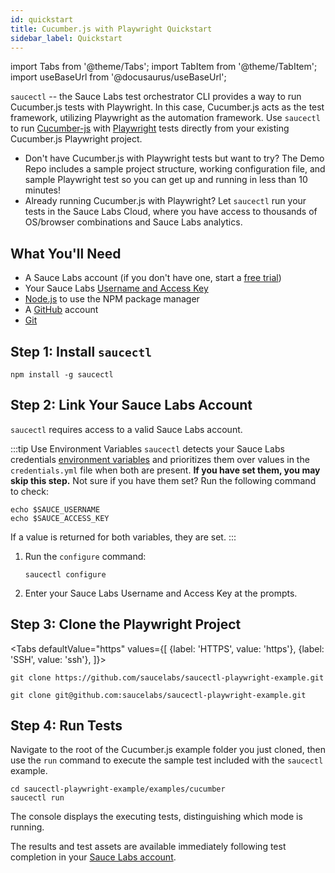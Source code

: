 ```yaml
---
id: quickstart
title: Cucumber.js with Playwright Quickstart
sidebar_label: Quickstart
---
```


import Tabs from '@theme/Tabs';
import TabItem from '@theme/TabItem';
import useBaseUrl from '@docusaurus/useBaseUrl';

`saucectl` -- the Sauce Labs test orchestrator CLI provides a way to run Cucumber.js tests with Playwright. In this case, Cucumber.js acts as the test framework, utilizing Playwright as the automation framework. Use `saucectl` to run [Cucumber-js](https://github.com/cucumber/cucumber-js) with [Playwright](https://github.com/microsoft/playwright) tests directly from your existing Cucumber.js Playwright project.

- Don't have Cucumber.js with Playwright tests but want to try? The Demo Repo includes a sample project structure, working configuration file, and sample Playwright test so you can get up and running in less than 10 minutes!
- Already running Cucumber.js with Playwright? Let `saucectl` run your tests in the Sauce Labs Cloud, where you have access to thousands of OS/browser combinations and Sauce Labs analytics.

## What You'll Need

- A Sauce Labs account (if you don't have one, start a [free trial](https://saucelabs.com/sign-up))
- Your Sauce Labs [Username and Access Key](https://app.saucelabs.com/user-settings)
- [Node.js](https://nodejs.org/en/) to use the NPM package manager
- A [GitHub](https://github.com/signup?ref_cta=Sign+up&ref_loc=header+logged+out&ref_page=%2F&source=header-home) account
- [Git](https://git-scm.com/downloads)

## Step 1: Install `saucectl`

```
npm install -g saucectl
```

## Step 2: Link Your Sauce Labs Account

`saucectl` requires access to a valid Sauce Labs account.

:::tip Use Environment Variables
`saucectl` detects your Sauce Labs credentials [environment variables](/basics/environment-variables) and prioritizes them over values in the `credentials.yml` file when both are present. **If you have set them, you may skip this step.** Not sure if you have them set? Run the following command to check:

```
echo $SAUCE_USERNAME
echo $SAUCE_ACCESS_KEY
```

If a value is returned for both variables, they are set.
:::

1. Run the `configure` command:

   ```
   saucectl configure
   ```

1. Enter your Sauce Labs Username and Access Key at the prompts.

## Step 3: Clone the Playwright Project

<Tabs
defaultValue="https"
values={[
{label: 'HTTPS', value: 'https'},
{label: 'SSH', value: 'ssh'},
]}>

<TabItem value="https">

```
git clone https://github.com/saucelabs/saucectl-playwright-example.git
```

</TabItem>
<TabItem value="ssh">

```
git clone git@github.com:saucelabs/saucectl-playwright-example.git
```

</TabItem>
</Tabs>

## Step 4: Run Tests

Navigate to the root of the Cucumber.js example folder you just cloned, then use the `run` command to execute the sample test included with the `saucectl` example.

```
cd saucectl-playwright-example/examples/cucumber
saucectl run
```

The console displays the executing tests, distinguishing which mode is running.

The results and test assets are available immediately following test completion in your [Sauce Labs account](https://app.saucelabs.com/dashboard/tests/vdc).
